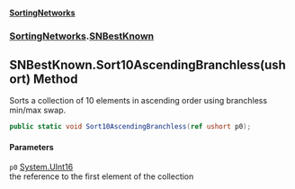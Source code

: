 #### [SortingNetworks](./index.md 'index')
### [SortingNetworks](./SortingNetworks.md 'SortingNetworks').[SNBestKnown](./SortingNetworks-SNBestKnown.md 'SortingNetworks.SNBestKnown')
## SNBestKnown.Sort10AscendingBranchless(ushort) Method
Sorts a collection of 10 elements in ascending order using branchless min/max swap.  
```csharp
public static void Sort10AscendingBranchless(ref ushort p0);
```
#### Parameters
<a name='SortingNetworks-SNBestKnown-Sort10AscendingBranchless(ushort)-p0'></a>
`p0` [System.UInt16](https://docs.microsoft.com/en-us/dotnet/api/System.UInt16 'System.UInt16')  
the reference to the first element of the collection  
  
